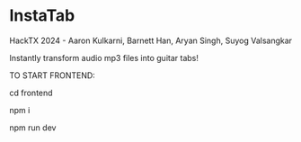 # InstaTab
HackTX 2024 - Aaron Kulkarni, Barnett Han, Aryan Singh, Suyog Valsangkar

Instantly transform audio mp3 files into guitar tabs!

TO START FRONTEND:

cd frontend

npm i

npm run dev
